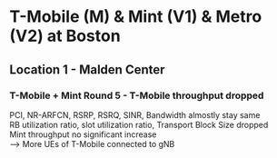 # T-Mobile (M) & Mint (V1) & Metro (V2) at Boston
## Location 1 - Malden Center
### T-Mobile + Mint Round 5 - T-Mobile throughput dropped
PCI, NR-ARFCN, RSRP, RSRQ, SINR, Bandwidth almostly stay same  
RB utilization ratio, slot utilization ratio, Transport Block Size dropped  
Mint throughput no significant increase  
--> More UEs of T-Mobile connected to gNB
